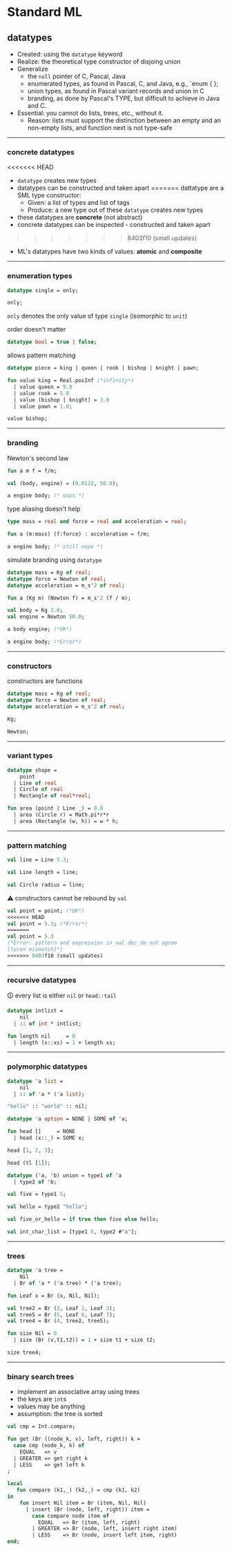 # Standard ML

## datatypes 

- Created: using the `datatype` keyword
- Realize: the theoretical type constructor of disjoing union
- Generalize
  - the `null` pointer of C, Pascal, Java
  - enumerated types, as found in Pascal, C, and Java, e.g., `enum  { };
  - union types, as found in Pascal variant records and union in C
  - branding, as done by Pascal's TYPE, but difficult to achieve in Java and C.
- Essential: you cannot do lists, trees, etc., without it.
  - Reason: lists must support the distinction between an empty and an non-empty lists, and function next is not type-safe

---

### concrete datatypes
<<<<<<< HEAD

* `datatype` creates new types
* datatypes can be constructed and taken apart
=======
dattatype are a SML type constructor:
  - Given: a list of types and list of tags
  - Produce: a new type out of these
`datatype` creates new types
* these datatypes are **concrete** (not abstract)
* concrete datatypes can be inspected - constructed and taken apart
>>>>>>> 8403f10 (small updates)
* ML's datatypes have two kinds of values: **atomic** and **composite**

---

### enumeration types

```sml
datatype single = only;

only;
```
<!-- .element: data-thebe-executable-sml data-language="text/x-ocaml" -->

`only` denotes the only value of type `single` (isomorphic to `unit`)

<!--vert-->

order doesn't matter

```sml
datatype bool = true | false;
```
<!-- .element: data-thebe-executable-sml data-language="text/x-ocaml" -->

<!--vert-->

allows pattern matching

```sml
datatype piece = king | queen | rook | bishop | knight | pawn;

fun value king = Real.posInf (*infinity*)
  | value queen = 9.0
  | value rook = 5.0
  | value (bishop | knight) = 3.0
  | value pawn = 1.0;

value bishop;
```
<!-- .element: data-thebe-executable-sml data-language="text/x-ocaml" -->

---

### branding

Newton's second law

```sml
fun a m f = f/m;

val (body, engine) = (0.0122, 50.0);

a engine body; (* oops *)
```
<!-- .element: data-thebe-executable-sml data-language="text/x-ocaml" -->

<!--vert-->

type aliasing doesn't help

```sml
type mass = real and force = real and acceleration = real;

fun a (m:mass) (f:force) : acceleration = f/m;

a engine body; (* still oops *)
```
<!-- .element: data-thebe-executable-sml data-language="text/x-ocaml" -->

<!--vert-->

simulate branding using `datatype`

```sml
datatype mass = Kg of real;
datatype force = Newton of real;
datatype acceleration = m_s'2 of real;

fun a (Kg m) (Newton f) = m_s'2 (f / m);

val body = Kg 2.0;
val engine = Newton 50.0;

a body engine; (*OK*)

a engine body; (*Error*)
```
<!-- .element: data-thebe-executable-sml data-language="text/x-ocaml" -->

---

### constructors

constructors are functions

```sml
datatype mass = Kg of real;
datatype force = Newton of real;
datatype acceleration = m_s'2 of real;

Kg;

Newton;
```
<!-- .element: data-thebe-executable-sml data-language="text/x-ocaml" -->

---

### variant types

```sml
datatype shape =
    point
  | Line of real
  | Circle of real
  | Rectangle of real*real;

fun area (point | Line _) = 0.0
  | area (Circle r) = Math.pi*r*r
  | area (Rectangle (w, h)) = w * h;
```
<!-- .element: data-thebe-executable-sml data-language="text/x-ocaml" -->

---

### pattern matching

```sml
val line = Line 5.3;
```
<!-- .element: data-thebe-executable-sml data-language="text/x-ocaml" -->

```sml
val Line length = line;
```
<!-- .element: data-thebe-executable-sml data-language="text/x-ocaml" -->

```sml
val Circle radius = line;
```
<!-- .element: data-thebe-executable-sml data-language="text/x-ocaml" -->

<!--vert-->

⚠️ constructors cannot be rebound by `val`

```sml
val point = point; (*OK*)
<<<<<<< HEAD
val point = 5.3; (*Error*)
=======
val point = 5.3
(*Error: pattern and expression in val dec do not agree
[tycon mismatch]*)
>>>>>>> 8403f10 (small updates)
```
<!-- .element: data-thebe-executable-sml data-language="text/x-ocaml" -->

---

### recursive datatypes

🛈 every list is either `nil` or `head::tail`

```sml
datatype intlist =
    nil
  | :: of int * intlist;

fun length nil     = 0
  | length (x::xs) = 1 + length xs;
```
<!-- .element: data-thebe-executable-sml data-language="text/x-ocaml" -->

---

### polymorphic datatypes

```sml
datatype 'a list =
    nil
  | :: of 'a * ('a list);
```

```sml
"hello" :: "world" :: nil;
```
<!-- .element: data-thebe-executable-sml data-language="text/x-ocaml" -->

<!--vert-->

```sml
datatype 'a option = NONE | SOME of 'a;

fun head []     = NONE
  | head (x::_) = SOME x;

head [1, 2, 3];

head (tl [1]);
```
<!-- .element: data-thebe-executable-sml data-language="text/x-ocaml" -->

<!--vert-->

```sml
datatype ('a, 'b) union = type1 of 'a
  | type2 of 'b;

val five = type1 5;

val hello = type2 "hello";

val five_or_hello = if true then five else hello;

val int_char_list = [type1 5, type2 #"a"];
```
<!-- .element: data-thebe-executable-sml data-language="text/x-ocaml" -->

---

### trees

```sml
datatype 'a tree =
    Nil
  | Br of 'a * ('a tree) * ('a tree);

fun Leaf x = Br (x, Nil, Nil);

val tree2 = Br (2, Leaf 1, Leaf 3);
val tree5 = Br (5, Leaf 6, Leaf 7);
val tree4 = Br (4, tree2, tree5);
```
<!-- .element: data-thebe-executable-sml data-language="text/x-ocaml" -->

```sml
fun size Nil = 0
  | size (Br (v,t1,t2)) = 1 + size t1 + size t2;

size tree4;
```
<!-- .element: data-thebe-executable-sml data-language="text/x-ocaml" -->

---

### binary search trees

* implement an associative array using trees
* the keys are `int`s
* values may be anything
* assumption: the tree is sorted

<!--vert-->

```sml
val cmp = Int.compare;

fun get (Br ((node_k, v), left, right)) k = 
  case cmp (node_k, k) of
    EQUAL   => v
  | GREATER => get right k
  | LESS    => get left k
;
```
<!-- .element: data-thebe-executable-sml data-language="text/x-ocaml" -->

<!--vert-->

```sml
local
   fun compare (k1,_) (k2,_) = cmp (k1, k2)
in
    fun insert Nil item = Br (item, Nil, Nil)
      | insert (Br (node, left, right)) item = 
        case compare node item of 
          EQUAL   => Br (item, left, right)
        | GREATER => Br (node, left, insert right item)
        | LESS    => Br (node, insert left item, right)
end;
```
<!-- .element: data-thebe-executable-sml data-language="text/x-ocaml" -->
